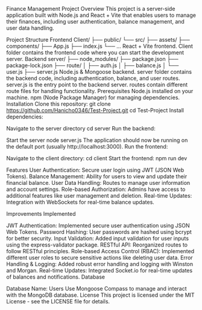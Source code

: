 Finance Management Project
Overview
This project is a server-side application built with Node.js and React + Vite that enables users to manage their finances, including user authentication, balance management, and user data handling.

Project Structure
Frontend
Client/
  ├── public/
  └── src/
      ├── assets/
      ├── components/
      ├── App.js
      ├── index.js
      └── ... 
React + Vite frontend.
Client folder contains the frontend code where you can start the development server.
Backend
server/
  ├── node_modules/
  ├── package.json
  ├── package-lock.json
  ├── route/
  │   ├── auth.js
  │   ├── balance.js
  │   └── user.js
  ├── server.js
Node.js & Mongoose backend.
server folder contains the backend code, including authentication, balance, and user routes.
server.js is the entry point to the backend server.
routes contain different route files for handling functionality.
Prerequisites
Node.js installed on your machine.
npm (Node Package Manager) for managing dependencies.
Installation
Clone this repository:
git clone https://github.com/Hanicho0346/Test-Project.git
cd Test-Project
Install dependencies:

Navigate to the server directory
cd server
Run the backend:

Start the server
node server.js
The application should now be running on the default port (usually http://localhost:3000).
Run the frontend:

Navigate to the client directory:
cd client
Start the frontend:
npm run dev

Features
User Authentication: Secure user login using JWT (JSON Web Tokens).
Balance Management: Ability for users to view and update their financial balance.
User Data Handling: Routes to manage user information and account settings.
Role-based Authorization: Admins have access to additional features like user management and deletion.
Real-time Updates: Integration with WebSockets for real-time balance updates.

Improvements Implemented

JWT Authentication: Implemented secure user authentication using JSON Web Tokens.
Password Hashing: User passwords are hashed using bcrypt for better security.
Input Validation: Added input validation for user inputs using the express-validator package.
RESTful API: Reorganized routes to follow RESTful principles.
Role-based Access Control (RBAC): Implemented different user roles to secure sensitive actions like deleting user data.
Error Handling & Logging: Added robust error handling and logging with Winston and Morgan.
Real-time Updates: Integrated Socket.io for real-time updates of balances and notifications.
Database

Database Name: Users
Use Mongoose Compass to manage and interact with the MongoDB database.
License
This project is licensed under the MIT License - see the LICENSE file for details.
